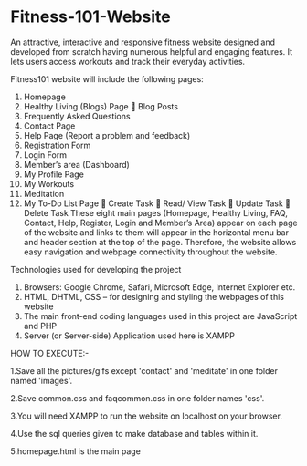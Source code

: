 # Fitness-101-Website
An attractive, interactive and responsive fitness website designed and developed from scratch having numerous helpful and engaging features. It lets users access workouts and track their everyday activities.

Fitness101 website will include the following pages:
1.	Homepage
2.	Healthy Living (Blogs) Page
	Blog Posts
3.	Frequently Asked Questions
4.	Contact Page
5.	Help Page (Report a problem and feedback)
6.	Registration Form 
7.	Login Form 
8.	Member’s area (Dashboard)
1.	My Profile Page
2.	My Workouts
3.	Meditation
4.	My To-Do List Page
	Create Task
	Read/ View Task
	Update Task
	Delete Task
These eight main pages (Homepage, Healthy Living, FAQ, Contact, Help, Register, Login and Member’s Area) appear on each page of the website and links to them will appear in the horizontal menu bar and header section at the top of the page. Therefore, the website allows easy navigation and webpage connectivity throughout the website.

Technologies used for developing the project
1.	Browsers: Google Chrome, Safari, Microsoft Edge, Internet Explorer etc.
2.	HTML, DHTML, CSS – for designing and styling the webpages of this website
3.	The main front-end coding languages used in this project are JavaScript and PHP
4.	Server (or Server-side) Application used here is XAMPP

HOW TO EXECUTE:-

1.Save all the pictures/gifs except 'contact' and 'meditate' in one folder named 'images'.

2.Save common.css and faqcommon.css in one folder names 'css'.

3.You will need XAMPP to run the website on localhost on your browser.

4.Use the sql queries given to make database and tables within it.

5.homepage.html is the main page
